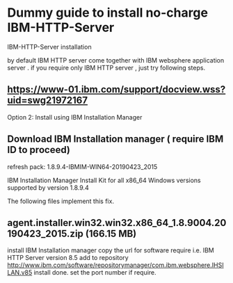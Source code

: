 # Dummy guide to install no-charge IBM-HTTP-Server
IBM-HTTP-Server installation

by default IBM HTTP server come together with IBM websphere application server .
if you require only IBM HTTP server , just try following steps.


## https://www-01.ibm.com/support/docview.wss?uid=swg21972167

Option 2: Install using IBM Installation Manager

Download IBM Installation manager ( require IBM ID to proceed)
--------------------
refresh pack: 1.8.9.4-IBMIM-WIN64-20190423_2015

IBM Installation Manager Install Kit for all x86_64 Windows versions supported by version 1.8.9.4

The following files implement this fix.

agent.installer.win32.win32.x86_64_1.8.9004.20190423_2015.zip (166.15 MB)
-----------------

install IBM Installation manager
copy the url for software require i.e. IBM HTTP Server version 8.5
add to repository http://www.ibm.com/software/repositorymanager/com.ibm.websphere.IHSILAN.v85
install done.
set the port number if require.

